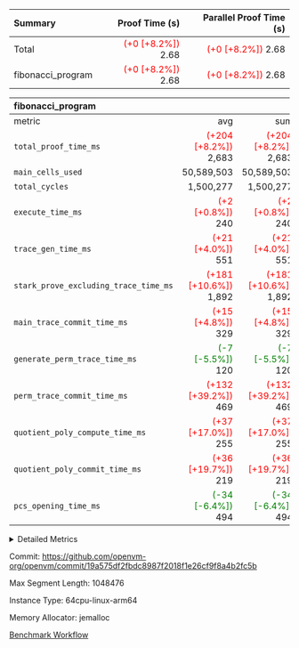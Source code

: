 | Summary | Proof Time (s) | Parallel Proof Time (s) |
|:---|---:|---:|
| Total | <span style='color: red'>(+0 [+8.2%])</span> 2.68 | <span style='color: red'>(+0 [+8.2%])</span> 2.68 |
| fibonacci_program | <span style='color: red'>(+0 [+8.2%])</span> 2.68 | <span style='color: red'>(+0 [+8.2%])</span> 2.68 |


| fibonacci_program |||||
|:---|---:|---:|---:|---:|
|metric|avg|sum|max|min|
| `total_proof_time_ms ` | <span style='color: red'>(+204 [+8.2%])</span> 2,683 | <span style='color: red'>(+204 [+8.2%])</span> 2,683 | <span style='color: red'>(+204 [+8.2%])</span> 2,683 | <span style='color: red'>(+204 [+8.2%])</span> 2,683 |
| `main_cells_used     ` |  50,589,503 |  50,589,503 |  50,589,503 |  50,589,503 |
| `total_cycles        ` |  1,500,277 |  1,500,277 |  1,500,277 |  1,500,277 |
| `execute_time_ms     ` | <span style='color: red'>(+2 [+0.8%])</span> 240 | <span style='color: red'>(+2 [+0.8%])</span> 240 | <span style='color: red'>(+2 [+0.8%])</span> 240 | <span style='color: red'>(+2 [+0.8%])</span> 240 |
| `trace_gen_time_ms   ` | <span style='color: red'>(+21 [+4.0%])</span> 551 | <span style='color: red'>(+21 [+4.0%])</span> 551 | <span style='color: red'>(+21 [+4.0%])</span> 551 | <span style='color: red'>(+21 [+4.0%])</span> 551 |
| `stark_prove_excluding_trace_time_ms` | <span style='color: red'>(+181 [+10.6%])</span> 1,892 | <span style='color: red'>(+181 [+10.6%])</span> 1,892 | <span style='color: red'>(+181 [+10.6%])</span> 1,892 | <span style='color: red'>(+181 [+10.6%])</span> 1,892 |
| `main_trace_commit_time_ms` | <span style='color: red'>(+15 [+4.8%])</span> 329 | <span style='color: red'>(+15 [+4.8%])</span> 329 | <span style='color: red'>(+15 [+4.8%])</span> 329 | <span style='color: red'>(+15 [+4.8%])</span> 329 |
| `generate_perm_trace_time_ms` | <span style='color: green'>(-7 [-5.5%])</span> 120 | <span style='color: green'>(-7 [-5.5%])</span> 120 | <span style='color: green'>(-7 [-5.5%])</span> 120 | <span style='color: green'>(-7 [-5.5%])</span> 120 |
| `perm_trace_commit_time_ms` | <span style='color: red'>(+132 [+39.2%])</span> 469 | <span style='color: red'>(+132 [+39.2%])</span> 469 | <span style='color: red'>(+132 [+39.2%])</span> 469 | <span style='color: red'>(+132 [+39.2%])</span> 469 |
| `quotient_poly_compute_time_ms` | <span style='color: red'>(+37 [+17.0%])</span> 255 | <span style='color: red'>(+37 [+17.0%])</span> 255 | <span style='color: red'>(+37 [+17.0%])</span> 255 | <span style='color: red'>(+37 [+17.0%])</span> 255 |
| `quotient_poly_commit_time_ms` | <span style='color: red'>(+36 [+19.7%])</span> 219 | <span style='color: red'>(+36 [+19.7%])</span> 219 | <span style='color: red'>(+36 [+19.7%])</span> 219 | <span style='color: red'>(+36 [+19.7%])</span> 219 |
| `pcs_opening_time_ms ` | <span style='color: green'>(-34 [-6.4%])</span> 494 | <span style='color: green'>(-34 [-6.4%])</span> 494 | <span style='color: green'>(-34 [-6.4%])</span> 494 | <span style='color: green'>(-34 [-6.4%])</span> 494 |



<details>
<summary>Detailed Metrics</summary>

| group | num_segments | keygen_time_ms | commit_exe_time_ms |
| --- | --- | --- | --- |
| fibonacci_program | 1 | 252 | 4 | 

| group | air_name | quotient_deg | interactions | constraints |
| --- | --- | --- | --- | --- |
| fibonacci_program | AccessAdapterAir<16> | 2 | 5 | 12 | 
| fibonacci_program | AccessAdapterAir<2> | 2 | 5 | 12 | 
| fibonacci_program | AccessAdapterAir<32> | 2 | 5 | 12 | 
| fibonacci_program | AccessAdapterAir<4> | 2 | 5 | 12 | 
| fibonacci_program | AccessAdapterAir<8> | 2 | 5 | 12 | 
| fibonacci_program | BitwiseOperationLookupAir<8> | 2 | 2 | 4 | 
| fibonacci_program | MemoryMerkleAir<8> | 2 | 4 | 39 | 
| fibonacci_program | PersistentBoundaryAir<8> | 2 | 3 | 7 | 
| fibonacci_program | PhantomAir | 2 | 3 | 5 | 
| fibonacci_program | Poseidon2PeripheryAir<BabyBearParameters>, 1> | 2 | 1 | 286 | 
| fibonacci_program | ProgramAir | 1 | 1 | 4 | 
| fibonacci_program | RangeTupleCheckerAir<2> | 1 | 1 | 4 | 
| fibonacci_program | Rv32HintStoreAir | 2 | 18 | 28 | 
| fibonacci_program | VariableRangeCheckerAir | 1 | 1 | 4 | 
| fibonacci_program | VmAirWrapper<Rv32BaseAluAdapterAir, BaseAluCoreAir<4, 8> | 2 | 20 | 37 | 
| fibonacci_program | VmAirWrapper<Rv32BaseAluAdapterAir, LessThanCoreAir<4, 8> | 2 | 18 | 40 | 
| fibonacci_program | VmAirWrapper<Rv32BaseAluAdapterAir, ShiftCoreAir<4, 8> | 2 | 24 | 91 | 
| fibonacci_program | VmAirWrapper<Rv32BranchAdapterAir, BranchEqualCoreAir<4> | 2 | 11 | 20 | 
| fibonacci_program | VmAirWrapper<Rv32BranchAdapterAir, BranchLessThanCoreAir<4, 8> | 2 | 13 | 35 | 
| fibonacci_program | VmAirWrapper<Rv32CondRdWriteAdapterAir, Rv32JalLuiCoreAir> | 2 | 10 | 18 | 
| fibonacci_program | VmAirWrapper<Rv32JalrAdapterAir, Rv32JalrCoreAir> | 2 | 16 | 20 | 
| fibonacci_program | VmAirWrapper<Rv32LoadStoreAdapterAir, LoadSignExtendCoreAir<4, 8> | 2 | 18 | 33 | 
| fibonacci_program | VmAirWrapper<Rv32LoadStoreAdapterAir, LoadStoreCoreAir<4> | 2 | 17 | 40 | 
| fibonacci_program | VmAirWrapper<Rv32MultAdapterAir, DivRemCoreAir<4, 8> | 2 | 25 | 84 | 
| fibonacci_program | VmAirWrapper<Rv32MultAdapterAir, MulHCoreAir<4, 8> | 2 | 24 | 31 | 
| fibonacci_program | VmAirWrapper<Rv32MultAdapterAir, MultiplicationCoreAir<4, 8> | 2 | 19 | 19 | 
| fibonacci_program | VmAirWrapper<Rv32RdWriteAdapterAir, Rv32AuipcCoreAir> | 2 | 12 | 14 | 
| fibonacci_program | VmConnectorAir | 2 | 5 | 11 | 

| group | air_name | segment | rows | prep_cols | perm_cols | main_cols | cells |
| --- | --- | --- | --- | --- | --- | --- | --- |
| fibonacci_program | AccessAdapterAir<8> | 0 | 128 |  | 16 | 17 | 4,224 | 
| fibonacci_program | BitwiseOperationLookupAir<8> | 0 | 65,536 | 3 | 8 | 2 | 655,360 | 
| fibonacci_program | MemoryMerkleAir<8> | 0 | 512 |  | 16 | 32 | 24,576 | 
| fibonacci_program | PersistentBoundaryAir<8> | 0 | 128 |  | 12 | 20 | 4,096 | 
| fibonacci_program | PhantomAir | 0 | 1 |  | 12 | 6 | 18 | 
| fibonacci_program | Poseidon2PeripheryAir<BabyBearParameters>, 1> | 0 | 256 |  | 8 | 300 | 78,848 | 
| fibonacci_program | ProgramAir | 0 | 8,192 |  | 8 | 10 | 147,456 | 
| fibonacci_program | RangeTupleCheckerAir<2> | 0 | 524,288 | 2 | 8 | 1 | 4,718,592 | 
| fibonacci_program | Rv32HintStoreAir | 0 | 4 |  | 44 | 32 | 304 | 
| fibonacci_program | VariableRangeCheckerAir | 0 | 262,144 | 2 | 8 | 1 | 2,359,296 | 
| fibonacci_program | VmAirWrapper<Rv32BaseAluAdapterAir, BaseAluCoreAir<4, 8> | 0 | 1,048,576 |  | 52 | 36 | 92,274,688 | 
| fibonacci_program | VmAirWrapper<Rv32BaseAluAdapterAir, LessThanCoreAir<4, 8> | 0 | 524,288 |  | 40 | 37 | 40,370,176 | 
| fibonacci_program | VmAirWrapper<Rv32BranchAdapterAir, BranchEqualCoreAir<4> | 0 | 262,144 |  | 28 | 26 | 14,155,776 | 
| fibonacci_program | VmAirWrapper<Rv32BranchAdapterAir, BranchLessThanCoreAir<4, 8> | 0 | 8 |  | 32 | 32 | 512 | 
| fibonacci_program | VmAirWrapper<Rv32CondRdWriteAdapterAir, Rv32JalLuiCoreAir> | 0 | 131,072 |  | 28 | 18 | 6,029,312 | 
| fibonacci_program | VmAirWrapper<Rv32JalrAdapterAir, Rv32JalrCoreAir> | 0 | 32 |  | 36 | 28 | 2,048 | 
| fibonacci_program | VmAirWrapper<Rv32LoadStoreAdapterAir, LoadStoreCoreAir<4> | 0 | 128 |  | 52 | 41 | 11,904 | 
| fibonacci_program | VmAirWrapper<Rv32RdWriteAdapterAir, Rv32AuipcCoreAir> | 0 | 16 |  | 28 | 20 | 768 | 
| fibonacci_program | VmConnectorAir | 0 | 2 | 1 | 16 | 5 | 42 | 

| group | segment | trace_gen_time_ms | total_proof_time_ms | total_cycles | total_cells | stark_prove_excluding_trace_time_ms | quotient_poly_compute_time_ms | quotient_poly_commit_time_ms | perm_trace_commit_time_ms | pcs_opening_time_ms | main_trace_commit_time_ms | main_cells_used | generate_perm_trace_time_ms | execute_time_ms |
| --- | --- | --- | --- | --- | --- | --- | --- | --- | --- | --- | --- | --- | --- | --- |
| fibonacci_program | 0 | 551 | 2,683 | 1,500,277 | 160,837,996 | 1,892 | 255 | 219 | 469 | 494 | 329 | 50,589,503 | 120 | 240 | 

| group | segment | trace_height_constraint | weighted_sum | threshold |
| --- | --- | --- | --- | --- |
| fibonacci_program | 0 | 0 | 3,932,542 | 2,013,265,921 | 
| fibonacci_program | 0 | 1 | 10,749,400 | 2,013,265,921 | 
| fibonacci_program | 0 | 2 | 1,966,271 | 2,013,265,921 | 
| fibonacci_program | 0 | 3 | 10,749,532 | 2,013,265,921 | 
| fibonacci_program | 0 | 4 | 1,664 | 2,013,265,921 | 
| fibonacci_program | 0 | 5 | 640 | 2,013,265,921 | 
| fibonacci_program | 0 | 6 | 7,209,100 | 2,013,265,921 | 
| fibonacci_program | 0 | 7 |  | 2,013,265,921 | 
| fibonacci_program | 0 | 8 | 35,535,101 | 2,013,265,921 | 

</details>


Commit: https://github.com/openvm-org/openvm/commit/19a575df2fbdc8987f2018f1e26cf9f8a4b2fc5b

Max Segment Length: 1048476

Instance Type: 64cpu-linux-arm64

Memory Allocator: jemalloc

[Benchmark Workflow](https://github.com/openvm-org/openvm/actions/runs/14900023127)
